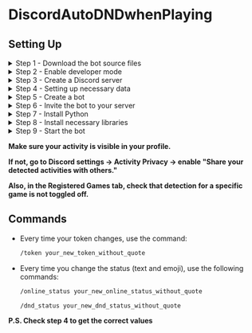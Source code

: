 # DiscordAutoDNDwhenPlaying

## Setting Up

<details>
  <summary>Step 1 - Download the bot source files</summary>

  Go to the [releases section](https://github.com/SteeaaN/DiscordAutoDNDwhenPlayingBot/releases), choose the latest release, and download **Source code (zip)**.
</details>

<details>
  <summary>Step 2 - Enable developer mode</summary>

  Go to Discord settings -> Advanced -> Enable developer mode.
</details>

<details>
  <summary>Step 3 - Create a Discord server</summary>

  A basic server with one text channel for logs is enough.
  **P.S. If you want the Active Developer Badge, you can create a community server and use the `/ping` command once every 30 days.**
  More details [here](https://support-dev.discord.com/hc/en-us/articles/10113997751447-Active-Developer-Badge).
</details>

<details>
  <summary>Step 4 - Setting up necessary data</summary>

  Open the `const.py` file.

  - Go back to Discord -> Right-click on the icon of the created server -> Copy ID  
  - Paste the copied ID after `guild_id = ` in the open file  
  - Right-click on the log text channel in Discord -> Copy ID  
  - Paste the copied ID after `log_channel_id = `  
  - Right-click on yourself in the member list -> Copy ID  
  - Paste the copied ID after `user_id = `
    
  Then, update the `games` list in the same file with your desired games.
  
  **Optional:** Increase the `delay` to reduce potential load.

  Then, in Discord, press **Ctrl + Shift + I** (for the app) or **F12** (for the browser). In the top of the opened panel, find the **Network** tab (may be hidden under two arrows).  
  Change your status to **DND**. Find a line with `1` in the **Name** column and click on it.  
  In the **Headers** section, find the `authorization:` header and copy its value.  

  Open the downloaded `auth_token.txt` file, delete its content, paste the copied value, and save the file.  

  In the **Payload** section of the same request, copy the value of `settings` without quotes.
  Open the downloaded `dnd_status.txt` file, delete its content, paste the copied value, and save the file.

  Change your status to **Online** and similarly change the `online_status.txt` file.
</details>

<details>
  <summary>Step 5 - Create a bot</summary>

  Go to the [Discord Developer Portal](https://discord.com/developers/applications) and create a new application.  
  Go to the **Installation** section and choose **None** for the install link.  
  In the **Bot** section, disable **Public Bot**, enable **Presence Intent**, **Server Members Intent**, and **Message Content Intent**.  
  Reset the bot token by clicking **Reset Token**, copy the token, and paste it into `const.py` after `bot_token = ` between single quotes. Save and close the file.
</details>

<details>
  <summary>Step 6 - Invite the bot to your server</summary>

  Go to the **OAuth2** section of the Developer Portal, and under **Scopes**, select `bot`. Under **Bot Permissions**, select `Administrator`.  
  Copy the generated link below and invite the bot to the created server.
</details>

<details>
  <summary>Step 7 - Install Python</summary>

  The minimum Python version for the bot is **3.8**.  
  [Download Python here](https://www.python.org/downloads/).  
  Ensure that you add Python to your PATH.
</details>

<details>
  <summary>Step 8 - Install necessary libraries</summary>

  Open a terminal and navigate to the directory with the bot files.  
  Install the required libraries using the following command:

  ```bash
  pip install -r requirements.txt
  ```
</details>
<details> 
  <summary>Step 9 - Start the bot</summary>
  
  Run the bot using the `bot.py` file.
  
  **Make sure to run the bot from the directory where the bot files are located.**

</details>

**Make sure your activity is visible in your profile.**

**If not, go to Discord settings -> Activity Privacy -> enable "Share your detected activities with others."**

**Also, in the Registered Games tab, check that detection for a specific game is not toggled off.**

## Commands

- Every time your token changes, use the command:  
  ```bash
  /token your_new_token_without_quote
  ```
- Every time you change the status (text and emoji), use the following commands:
  ```bash
  /online_status your_new_online_status_without_quote
  ```
  
  ```bash
  /dnd_status your_new_dnd_status_without_quote
  ```
  
**P.S. Check step 4 to get the correct values**










  
